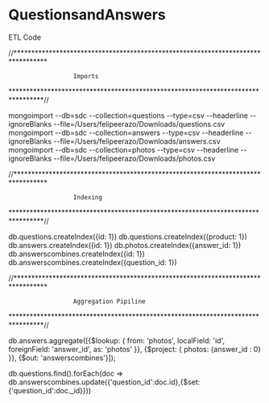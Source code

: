 # QuestionsandAnswers


ETL Code

//*********************************************************************************

                      Imports
                      
*********************************************************************************//

mongoimport --db=sdc --collection=questions --type=csv --headerline --ignoreBlanks --file=/Users/felipeerazo/Downloads/questions.csv
mongoimport --db=sdc --collection=answers --type=csv --headerline --ignoreBlanks --file=/Users/felipeerazo/Downloads/answers.csv
mongoimport --db=sdc --collection=photos --type=csv --headerline --ignoreBlanks --file=/Users/felipeerazo/Downloads/photos.csv

//*********************************************************************************

                      Indexing
                      
*********************************************************************************//

db.questions.createIndex({id: 1})
db.questions.createIndex({product: 1})
db.answers.createIndex({id: 1})
db.photos.createIndex({answer_id: 1})
db.answerscombines.createIndex({id: 1})
db.answerscombines.createIndex({question_id: 1})

//*********************************************************************************

                      Aggregation Pipiline
                      
*********************************************************************************//

db.answers.aggregate([{$lookup: { from: 'photos', 
  localField: 'id', 
  foreignField: 'answer_id', 
  as: 'photos'
}}, {$project: {
  photos: {answer_id : 0}
}}, {$out: 'answerscombines'}]);

db.questions.find().forEach(doc => db.answerscombines.update({'question_id':doc.id},{$set: {'question_id':doc._id}}))
